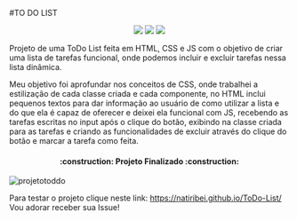 #TO DO LIST
<p align="center">
<img src="https://img.shields.io/badge/JavaScript-ON-lightgrey"/>
<img src="https://img.shields.io/badge/CSS-ON-blueviolet"/>
<img src="https://img.shields.io/badge/HTML-ON-blue"/>
</p>



Projeto de uma ToDo List feita em HTML, CSS e JS com o objetivo de criar uma lista de tarefas funcional, onde podemos incluir e excluir tarefas nessa lista dinâmica.

Meu objetivo foi aprofundar nos conceitos de CSS, onde trabalhei a estilização de cada classe criada e cada componente, no HTML inclui pequenos textos para dar informação ao usuário de como utilizar a lista e do que ela é capaz de oferecer e deixei ela funcional com JS, recebendo as tarefas escritas no input após o clique do botão, exibindo na classe criada para as tarefas e criando as funcionalidades de excluir através do clique do botão e marcar a tarefa como feita.



<h4 align="center"> 
    :construction:  Projeto Finalizado  :construction:
</h4>


![projetotoddo](https://user-images.githubusercontent.com/91141994/205315016-1bc116d5-534d-46de-93b2-45d62d74e2a0.gif)

Para testar o projeto clique neste link: https://natiribei.github.io/ToDo-List/
Vou adorar receber sua Issue! 
